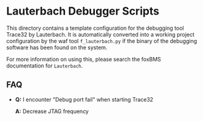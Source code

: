 # Lauterbach Debugger Scripts

This directory contains a template configuration for the debugging
tool Trace32 by Lauterbach. It is automatically converted into a working project
configuration by the waf tool `f_lauterbach.py` if the binary of the debugging
software has been found on the system.

For more information on using this, please search the foxBMS documentation
for `Lauterbach`.

## FAQ

- **Q:** I encounter "Debug port fail" when starting Trace32

  **A:** Decrease JTAG frequency
